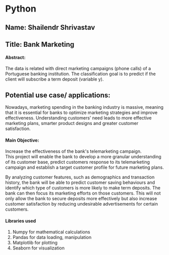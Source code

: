 # Python

## Name: Shailendr Shrivastav
## Title: Bank Marketing

#### Abstract:
The data is related with direct marketing campaigns (phone calls) of a Portuguese banking institution. The classification goal is to predict if the client will subscribe a term deposit (variable y).

## Potential use case/ applications:
Nowadays, marketing spending in the banking industry is massive, meaning that it is essential for banks to optimize marketing strategies and improve effectiveness. Understanding customers’ need leads to more effective marketing plans, smarter product designs and greater customer satisfaction.

#### Main Objective:
Increase the effectiveness of the bank's telemarketing campaign.<br/>
This project will enable the bank to develop a more granular understanding of its customer base, predict customers response to its telemarketing campaign and establish a target customer profile for future marketing plans.

 By analyzing customer features, such as demographics and transaction history, the bank will be able to predict customer saving behaviours and identify which type of customers is more likely to make term deposits. The bank can then focus its marketing efforts on those customers. This will not only allow the bank to secure deposits more effectively but also increase customer satisfaction by reducing undesirable advertisements for certain customers.

#### Libraries used 
1. Numpy for mathematical calculations
2. Pandas for data loading, manipulation
3. Matplotlib for plotting 
4. Seaborn for visualization

